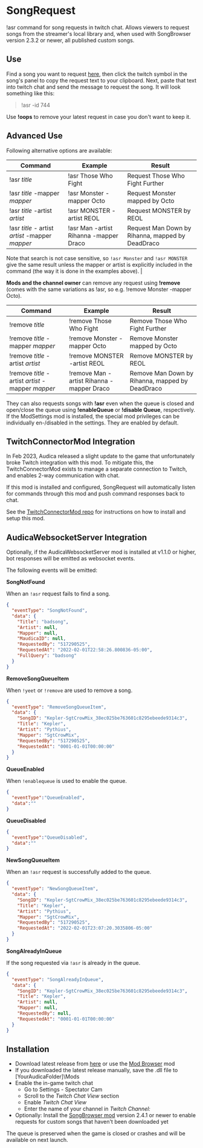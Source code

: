 # SongRequest
!asr command for song requests in twitch chat.
Allows viewers to request songs from the streamer's local library and, when used with SongBrowser version 2.3.2 or newer, all published custom songs.

## Use
Find a song you want to request [here](https://maudica.com/), then click the twitch symbol in the song's panel to copy the request text to your clipboard. Next, paste that text into twitch chat and send the message to request the song. It will look something like this:
> !asr -id 744

Use **!oops** to remove your latest request in case you don't want to keep it.

## Advanced Use
Following alternative options are available:

| Command                                       | Example                              | Result                                          |
|-----------------------------------------------|--------------------------------------|-------------------------------------------------|
|!asr *title*                                   |!asr Those Who Fight                  | Request Those Who Fight Further                 | 
|!asr *title* -mapper *mapper*                  |!asr Monster -mapper Octo             | Request Monster mapped by Octo                  |
|!asr *title* -artist *artist*                  |!asr MONSTER -artist REOL             | Request MONSTER by REOL                         |
|!asr *title* - artist *artist* -mapper *mapper*|!asr Man -artist Rihanna -mapper Draco| Request Man Down by Rihanna, mapped by DeadDraco|

Note that search is not case sensitive, so `!asr Monster` and `!asr MONSTER` give the same result unless the mapper or artist is explicitly included in the command (the way it is done in the examples above).                      | 

**Mods and the channel owner** can remove any request using **!remove** (comes with the same variations as !asr, so e.g. !remove Monster -mapper Octo).

| Command                                          | Example                                 | Result                                          |
|--------------------------------------------------|-----------------------------------------|-------------------------------------------------|
|!remove *title*                                   |!remove Those Who Fight                  | Remove Those Who Fight Further                  | 
|!remove *title* -mapper *mapper*                  |!remove Monster -mapper Octo             | Remove Monster mapped by Octo                   |
|!remove *title* -artist *artist*                  |!remove MONSTER -artist REOL             | Remove MONSTER by REOL                          |
|!remove *title* -artist *artist* -mapper *mapper* |!remove Man -artist Rihanna -mapper Draco| Remove Man Down by Rihanna, mapped by DeadDraco |

They can also requests songs with **!asr** even when the queue is closed and open/close the queue using **!enableQueue** or **!disable Queue**, respectively.
If the ModSettings mod is installed, the special mod privileges can be individually en-/disabled in the settings. They are enabled by default.

## TwitchConnectorMod Integration

In Feb 2023, Audica released a slight update to the game that unfortunately broke Twitch integration with this mod.  To mitigate this, the TwitchConnectorMod exists to manage a separate connection to Twitch, and enables 2-way communication with chat.  

If this mod is installed and configured, SongRequest will automatically listen for commands through this mod and push command responses back to chat.

See the [TwitchConnectorMod repo](https://github.com/steglasaurous/twitch-connector-mod) for instructions on how to install and setup this mod.  



## AudicaWebsocketServer Integration

Optionally, if the AudicaWebsocketServer mod is installed at v1.1.0 or higher, bot responses will be emitted as 
websocket events.  

The following events will be emitted:

**SongNotFound**

When an `!asr` request fails to find a song.

```json
{
  "eventType": "SongNotFound",
  "data": {
    "Title": "badsong",
    "Artist": null,
    "Mapper": null,
    "MaudicaID": null,
    "RequestedBy": "517290525",
    "RequestedAt": "2022-02-01T22:58:26.800836-05:00",
    "FullQuery": "badsong"
  }
}
```

**RemoveSongQueueItem**

When `!yeet` or `!remove` are used to remove a song.

```json
{
  "eventType": "RemoveSongQueueItem",
  "data": {
    "SongID": "Kepler-SgtCrowMix_38ec025be763601c8295ebeede9314c3",
    "Title": "Kepler",
    "Artist": "Pythius",
    "Mapper": "SgtCrowMix",
    "RequestedBy": "517290525",
    "RequestedAt": "0001-01-01T00:00:00"
  }
}
```

**QueueEnabled**

When `!enablequeue` is used to enable the queue.

```json
{
  "eventType":"QueueEnabled",
  "data":""
}
```

**QueueDisabled**

```json
{
  "eventType":"QueueDisabled",
  "data":""
}
```

**NewSongQueueItem**

When an `!asr` request is successfully added to the queue.

```json
{
  "eventType": "NewSongQueueItem",
  "data": {
    "SongID": "Kepler-SgtCrowMix_38ec025be763601c8295ebeede9314c3",
    "Title": "Kepler",
    "Artist": "Pythius",
    "Mapper": "SgtCrowMix",
    "RequestedBy": "517290525",
    "RequestedAt": "2022-02-01T23:07:20.3035806-05:00"
  }
}
```

**SongAlreadyInQueue**

If the song requested via `!asr` is already in the queue.

```json
{
  "eventType": "SongAlreadyInQueue",
  "data": {
    "SongID": "Kepler-SgtCrowMix_38ec025be763601c8295ebeede9314c3",
    "Title": "Kepler",
    "Artist": null,
    "Mapper": null,
    "RequestedBy": null,
    "RequestedAt": "0001-01-01T00:00:00"
  }
}
```

## Installation
* Download latest release from [here](https://github.com/Silzoid/SongRequest/releases/latest) or use the [Mod Browser](https://github.com/Contiinuum/ModBrowser/releases/latest) mod
* If you downloaded the latest release manually, save the .dll file to [YourAudicaFolder]\Mods
* Enable the in-game twitch chat
  * Go to Settings - Spectator Cam
  * Scroll to the *Twitch Chat View* section
  * Enable *Twitch Chat View*
  * Enter the name of your channel in *Twitch Channel:*
* Optionally: Install the [SongBrowser mod](https://github.com/Silzoid/SongBrowser/releases/latest) version 2.4.1 or newer to enable requests for custom songs that haven't been downloaded yet

The queue is preserved when the game is closed or crashes and will be available on next launch.
